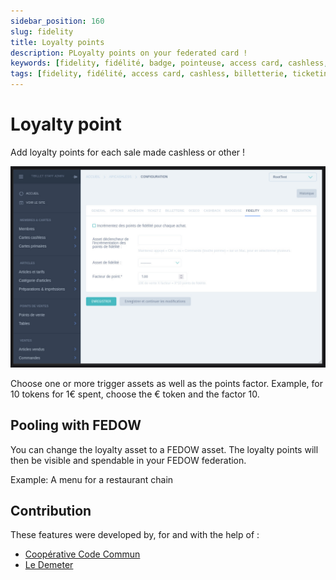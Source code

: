 ```yaml
---
sidebar_position: 160
slug: fidelity
title: Loyalty points
description: PLoyalty points on your federated card !
keywords: [fidelity, fidélité, badge, pointeuse, access card, cashless, billetterie, ticketing, cashback, stripe, badge inter-lieux, dokos, ticketing, loyalty, federated, card ]
tags: [fidelity, fidélité, access card, cashless, billetterie, ticketing, cashback, stripe,  badge inter-lieux, dokos, ticketing, loyalty, federated, card ]
---
```



# Loyalty point

Add loyalty points for each sale made cashless or other !

![Config Badge](/img/cashless/fidelity/config.jpg)

Choose one or more trigger assets as well as the points factor.
Example, for 10 tokens for 1€ spent, choose the € token and the factor 10.

## Pooling with FEDOW

You can change the loyalty asset to a FEDOW asset. The loyalty points will then be visible and spendable in your FEDOW federation.

Example: A menu for a restaurant chain

## Contribution

These features were developed by, for and with the help of :

- [Coopérative Code Commun](https://codecommun.coop/)
- [Le Demeter](https://ledemeter.fr/)
